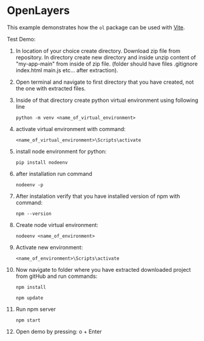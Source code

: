 # OpenLayers

This example demonstrates how the `ol` package can be used with [Vite](https://vitejs.dev/).

Test Demo:
1. In location of your choice create directory. Download zip file from repository. In directory create new directory and inside unzip content of "my-app-main" from inside of zip file. (folder should have files .gitignore index.html main.js etc... after extraction). 

2. Open terminal and navigate to first directory that you have created, not the one with extracted files.


3. Inside of that directory create python virtual environment using following line
    ```
    python -m venv <name_of_virtual_environment>
    ```
4. activate virtual environment with command:
    ```
    <name_of_virtual_environment>\Scripts\activate
    ```
5. install node environment for python:
    ```
    pip install nodeenv
    ``` 
6. after installation run command
    ```
    nodeenv -p
    ```
7. After instalation verify that you have installed version of npm with command:
    ```
    npm --version
    ```
8. Create node virtual environment:

    ```
    nodeenv <name_of_environment>
    ```

9. Activate new environment:
    ```
    <name_of_environment>\Scripts\activate
    ```

10. Now navigate to folder where you have extracted downloaded project from gitHub and run commands:
    ```
    npm install
    ```
    ```
    npm update
    ```

11. Run npm server
    ```
    npm start
    ```

12. Open demo by pressing: o + Enter
